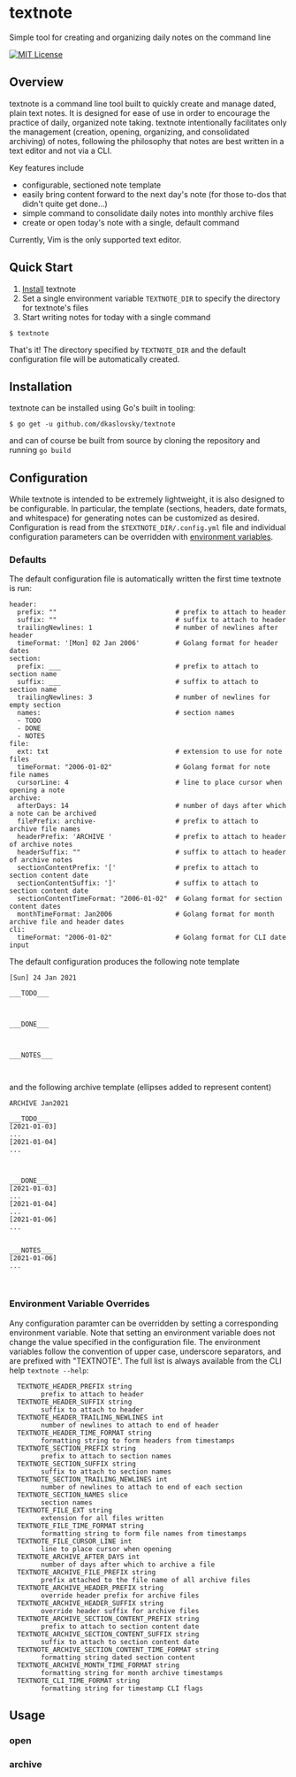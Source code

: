 # textnote
Simple tool for creating and organizing daily notes on the command line

[![MIT License](https://img.shields.io/badge/license-MIT-blue.svg)](https://github.com/dkaslovsky/textnote/blob/main/LICENSE)

## Overview
textnote is a command line tool built to quickly create and manage dated, plain text notes.
It is designed for ease of use in order to encourage the practice of daily, organized note taking.
textnote intentionally facilitates only the management (creation, opening, organizing, and consolidated archiving) of notes, following the philosophy that notes are best written in a text editor and not via a CLI.

Key features include
- configurable, sectioned note template
- easily bring content forward to the next day's note (for those to-dos that didn't quite get done...)
- simple command to consolidate daily notes into monthly archive files
- create or open today's note with a single, default command

Currently, Vim is the only supported text editor.

## Quick Start
1. [Install](#installation) textnote
2. Set a single environment variable `TEXTNOTE_DIR` to specify the directory for textnote's files
3. Start writing notes for today with a single command
```
$ textnote
```
That's it! The directory specified by `TEXTNOTE_DIR` and the default configuration file will be automatically created.

## Installation
textnote can be installed using Go's built in tooling:
```
$ go get -u github.com/dkaslovsky/textnote
```
and can of course be built from source by cloning the repository and running `go build`

## Configuration
While textnote is intended to be extremely lightweight, it is also designed to be configurable.
In particular, the template (sections, headers, date formats, and whitespace) for generating notes can be customized as desired.
Configuration is read from the `$TEXTNOTE_DIR/.config.yml` file and individual configuration parameters can be overridden with [environment variables](#environment-variable-overrides).

### Defaults
The default configuration file is automatically written the first time textnote is run:
```
header:
  prefix: ""                              # prefix to attach to header
  suffix: ""                              # suffix to attach to header
  trailingNewlines: 1                     # number of newlines after header
  timeFormat: '[Mon] 02 Jan 2006'         # Golang format for header dates
section:
  prefix: ___                             # prefix to attach to section name
  suffix: ___                             # suffix to attach to section name
  trailingNewlines: 3                     # number of newlines for empty section
  names:                                  # section names
  - TODO
  - DONE
  - NOTES
file:
  ext: txt                                # extension to use for note files
  timeFormat: "2006-01-02"                # Golang format for note file names
  cursorLine: 4                           # line to place cursor when opening a note
archive:
  afterDays: 14                           # number of days after which a note can be archived
  filePrefix: archive-                    # prefix to attach to archive file names
  headerPrefix: 'ARCHIVE '                # prefix to attach to header of archive notes
  headerSuffix: ""                        # suffix to attach to header of archive notes
  sectionContentPrefix: '['               # prefix to attach to section content date
  sectionContentSuffix: ']'               # suffix to attach to section content date
  sectionContentTimeFormat: "2006-01-02"  # Golang format for section content dates
  monthTimeFormat: Jan2006                # Golang format for month archive file and header dates
cli:
  timeFormat: "2006-01-02"                # Golang format for CLI date input
```

The default configuration produces the following note template
```
[Sun] 24 Jan 2021

___TODO___



___DONE___



___NOTES___



```
and the following archive template (ellipses added to represent content)
```
ARCHIVE Jan2021

___TODO___
[2021-01-03]
...
[2021-01-04]
...



___DONE___
[2021-01-03]
...
[2021-01-04]
...
[2021-01-06]
...


___NOTES___
[2021-01-06]
...



```

### Environment Variable Overrides
Any configuration paramter can be overridden by setting a corresponding environment variable.
Note that setting an environment variable does not change the value specified in the configuration file.
The environment variables follow the convention of upper case, underscore separators, and are prefixed with "TEXTNOTE".
The full list is always available from the CLI help `textnote --help`:
```
  TEXTNOTE_HEADER_PREFIX string
    	prefix to attach to header
  TEXTNOTE_HEADER_SUFFIX string
    	suffix to attach to header
  TEXTNOTE_HEADER_TRAILING_NEWLINES int
    	number of newlines to attach to end of header
  TEXTNOTE_HEADER_TIME_FORMAT string
    	formatting string to form headers from timestamps
  TEXTNOTE_SECTION_PREFIX string
    	prefix to attach to section names
  TEXTNOTE_SECTION_SUFFIX string
    	suffix to attach to section names
  TEXTNOTE_SECTION_TRAILING_NEWLINES int
    	number of newlines to attach to end of each section
  TEXTNOTE_SECTION_NAMES slice
    	section names
  TEXTNOTE_FILE_EXT string
    	extension for all files written
  TEXTNOTE_FILE_TIME_FORMAT string
    	formatting string to form file names from timestamps
  TEXTNOTE_FILE_CURSOR_LINE int
    	line to place cursor when opening
  TEXTNOTE_ARCHIVE_AFTER_DAYS int
    	number of days after which to archive a file
  TEXTNOTE_ARCHIVE_FILE_PREFIX string
    	prefix attached to the file name of all archive files
  TEXTNOTE_ARCHIVE_HEADER_PREFIX string
    	override header prefix for archive files
  TEXTNOTE_ARCHIVE_HEADER_SUFFIX string
    	override header suffix for archive files
  TEXTNOTE_ARCHIVE_SECTION_CONTENT_PREFIX string
    	prefix to attach to section content date
  TEXTNOTE_ARCHIVE_SECTION_CONTENT_SUFFIX string
    	suffix to attach to section content date
  TEXTNOTE_ARCHIVE_SECTION_CONTENT_TIME_FORMAT string
    	formatting string dated section content
  TEXTNOTE_ARCHIVE_MONTH_TIME_FORMAT string
    	formatting string for month archive timestamps
  TEXTNOTE_CLI_TIME_FORMAT string
    	formatting string for timestamp CLI flags
```

## Usage
### open
### archive

